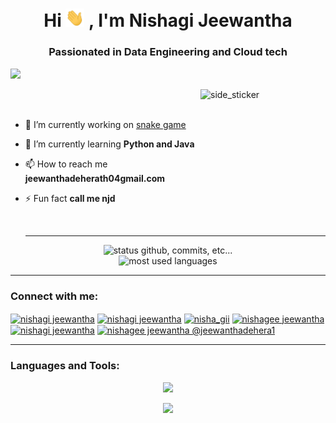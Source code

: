<h1 align="center">Hi <img src="https://raw.githubusercontent.com/ABSphreak/ABSphreak/master/gifs/Hi.gif" width="30px">
, I'm Nishagi Jeewantha</h1>


<h3 align="center">Passionated in Data Engineering and Cloud tech</h3>

![](https://github.com/halfrost/halfrost/blob/master/icons/header_.png)


  <img align="right" width=200px height=200px alt="side_sticker" src="https://media.giphy.com/media/TEnXkcsHrP4YedChhA/giphy.gif" /><br><br>

- 🔭 I’m currently working on [snake game](https://github.com/nishagii/snakeGame.git)

- 🌱 I’m currently learning **Python and Java**

- 📫 How to reach me **jeewanthadeherath04gmail.com**

- ⚡ Fun fact **call me njd**

  <br>
  <hr>
<p align="center">
    <img alt="status github, commits, etc..." width="500px" src="https://github-readme-stats.vercel.app/api?username=nishagii&count_private=true&show_icons=true&custom_title=Github&theme=algolia&bg_color=0,000000,130F40&layout=compact&border_radius=8"
    /> <br>
    <img alt="most used languages" width="400px" src="https://github-readme-stats.vercel.app/api/top-langs/?username=nishagii&count_private=true&theme=algolia&bg_color=0,000000,130F40&layout=compact&border_radius=8&langs_count=20&hide=hack,swift,kotlin,objective-c"/>
</p>

<hr>
<h3 align="left">Connect with me:</h3>
<p align="left">
<a href="https://linkedin.com/in/nishagi jeewantha" target="blank"><img align="center" src="https://raw.githubusercontent.com/rahuldkjain/github-profile-readme-generator/master/src/images/icons/Social/linked-in-alt.svg" alt="nishagi jeewantha" height="30" width="40" /></a>
<a href="https://fb.com/nishagi jeewantha" target="blank"><img align="center" src="https://raw.githubusercontent.com/rahuldkjain/github-profile-readme-generator/master/src/images/icons/Social/facebook.svg" alt="nishagi jeewantha" height="30" width="40" /></a>
<a href="https://instagram.com/nisha_gii" target="blank"><img align="center" src="https://raw.githubusercontent.com/rahuldkjain/github-profile-readme-generator/master/src/images/icons/Social/instagram.svg" alt="nisha_gii" height="30" width="40" /></a>
<a href="https://www.hackerrank.com/nishagee jeewantha" target="blank"><img align="center" src="https://raw.githubusercontent.com/rahuldkjain/github-profile-readme-generator/master/src/images/icons/Social/hackerrank.svg" alt="nishagee jeewantha" height="30" width="40" /></a>
<a href="https://www.leetcode.com/nishagi jeewantha" target="blank"><img align="center" src="https://raw.githubusercontent.com/rahuldkjain/github-profile-readme-generator/master/src/images/icons/Social/leet-code.svg" alt="nishagi jeewantha" height="30" width="40" /></a>
<a href="https://www.hackerearth.com/nishagee jeewantha @jeewanthadehera1" target="blank"><img align="center" src="https://raw.githubusercontent.com/rahuldkjain/github-profile-readme-generator/master/src/images/icons/Social/hackerearth.svg" alt="nishagee jeewantha @jeewanthadehera1" height="30" width="40" /></a>
</p>
<hr>
<h3 align="left">Languages and Tools:</h3>
<p align="center">
  <a href="https://skillicons.dev">
    <img src="https://skillicons.dev/icons?i=c,cpp,html,css,java,mysql,py,java,javascript,mongodb,express,php,react,nodejs,scala,bootstrap,dart" />
  </a>
</p>

<p align="center">
  <a href="https://skillicons.dev">
    <img src="https://skillicons.dev/icons?i=git,github,powershell,arduino,linux,ps,ai,vscode,discord,visualstudio,wordpress,stackoverflow,aws,azure,bash,docker,figma,flutter,kafka" />
  </a>
</p>
<br/>





<!--
**nishagii/nishagii** is a ✨ _special_ ✨ repository because its `README.md` (this file) appears on your GitHub profile.

Here are some ideas to get you started:

- 🔭 I’m currently working on ...
- 🌱 I’m currently learning ...
- 👯 I’m looking to collaborate on ...
- 🤔 I’m looking for help with ...
- 💬 Ask me about ...
- 📫 How to reach me: ...
- 😄 Pronouns: ...
- ⚡ Fun fact: ...
-->
